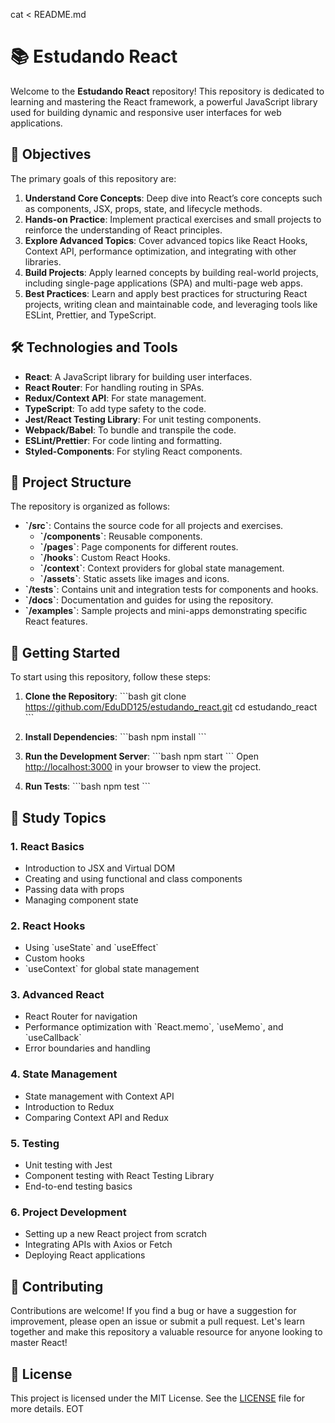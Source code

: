 cat <<EOT > README.md
# 📚 Estudando React

Welcome to the **Estudando React** repository! This repository is dedicated to learning and mastering the React framework, a powerful JavaScript library used for building dynamic and responsive user interfaces for web applications.

## 🎯 Objectives

The primary goals of this repository are:

1. **Understand Core Concepts**: Deep dive into React’s core concepts such as components, JSX, props, state, and lifecycle methods.
2. **Hands-on Practice**: Implement practical exercises and small projects to reinforce the understanding of React principles.
3. **Explore Advanced Topics**: Cover advanced topics like React Hooks, Context API, performance optimization, and integrating with other libraries.
4. **Build Projects**: Apply learned concepts by building real-world projects, including single-page applications (SPA) and multi-page web apps.
5. **Best Practices**: Learn and apply best practices for structuring React projects, writing clean and maintainable code, and leveraging tools like ESLint, Prettier, and TypeScript.

## 🛠️ Technologies and Tools

- **React**: A JavaScript library for building user interfaces.
- **React Router**: For handling routing in SPAs.
- **Redux/Context API**: For state management.
- **TypeScript**: To add type safety to the code.
- **Jest/React Testing Library**: For unit testing components.
- **Webpack/Babel**: To bundle and transpile the code.
- **ESLint/Prettier**: For code linting and formatting.
- **Styled-Components**: For styling React components.

## 📂 Project Structure

The repository is organized as follows:

- **\`/src\`**: Contains the source code for all projects and exercises.
  - **\`/components\`**: Reusable components.
  - **\`/pages\`**: Page components for different routes.
  - **\`/hooks\`**: Custom React Hooks.
  - **\`/context\`**: Context providers for global state management.
  - **\`/assets\`**: Static assets like images and icons.
- **\`/tests\`**: Contains unit and integration tests for components and hooks.
- **\`/docs\`**: Documentation and guides for using the repository.
- **\`/examples\`**: Sample projects and mini-apps demonstrating specific React features.

## 🚀 Getting Started

To start using this repository, follow these steps:

1. **Clone the Repository**: 
   \`\`\`bash
   git clone https://github.com/EduDD125/estudando_react.git
   cd estudando_react
   \`\`\`

2. **Install Dependencies**:
   \`\`\`bash
   npm install
   \`\`\`

3. **Run the Development Server**:
   \`\`\`bash
   npm start
   \`\`\`
   Open [http://localhost:3000](http://localhost:3000) in your browser to view the project.

4. **Run Tests**:
   \`\`\`bash
   npm test
   \`\`\`

## 🧠 Study Topics

### 1. **React Basics**
   - Introduction to JSX and Virtual DOM
   - Creating and using functional and class components
   - Passing data with props
   - Managing component state

### 2. **React Hooks**
   - Using \`useState\` and \`useEffect\`
   - Custom hooks
   - \`useContext\` for global state management

### 3. **Advanced React**
   - React Router for navigation
   - Performance optimization with \`React.memo\`, \`useMemo\`, and \`useCallback\`
   - Error boundaries and handling

### 4. **State Management**
   - State management with Context API
   - Introduction to Redux
   - Comparing Context API and Redux

### 5. **Testing**
   - Unit testing with Jest
   - Component testing with React Testing Library
   - End-to-end testing basics

### 6. **Project Development**
   - Setting up a new React project from scratch
   - Integrating APIs with Axios or Fetch
   - Deploying React applications

## 📝 Contributing

Contributions are welcome! If you find a bug or have a suggestion for improvement, please open an issue or submit a pull request. Let's learn together and make this repository a valuable resource for anyone looking to master React!

## 📄 License

This project is licensed under the MIT License. See the [LICENSE](LICENSE) file for more details.
EOT
